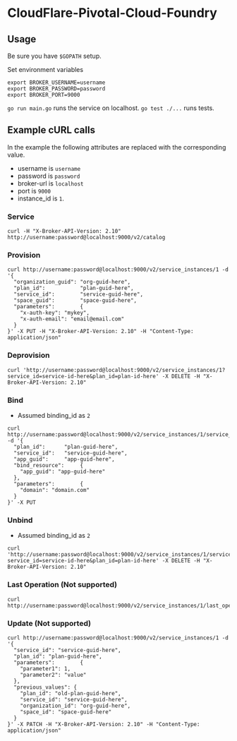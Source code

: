# CloudFlare-Pivotal-Cloud-Foundry

## Usage

Be sure you have `$GOPATH` setup.

Set environment variables
```
export BROKER_USERNAME=username
export BROKER_PASSWORD=password
export BROKER_PORT=9000
```

`go run main.go` runs the service on localhost.
`go test ./...` runs tests.

## Example cURL calls

In the example the following attributes are replaced with the corresponding value.

* username is `username`
* password is `password`
* broker-url is `localhost`
* port is `9000`
* instance_id is `1`.

### Service
```
curl -H "X-Broker-API-Version: 2.10" http://username:password@localhost:9000/v2/catalog
```

### Provision

```
curl http://username:password@localhost:9000/v2/service_instances/1 -d '{
  "organization_guid": "org-guid-here",
  "plan_id":           "plan-guid-here",
  "service_id":        "service-guid-here",
  "space_guid":        "space-guid-here",
  "parameters":        {
    "x-auth-key": "mykey",
    "x-auth-email": "email@email.com"
  }
}' -X PUT -H "X-Broker-API-Version: 2.10" -H "Content-Type: application/json"
```

### Deprovision

```
curl 'http://username:password@localhost:9000/v2/service_instances/1?service_id=service-id-here&plan_id=plan-id-here' -X DELETE -H "X-Broker-API-Version: 2.10"
```

### Bind

* Assumed binding_id as `2`

```
curl http://username:password@localhost:9000/v2/service_instances/1/service_bindings/2 -d '{
  "plan_id":      "plan-guid-here",
  "service_id":   "service-guid-here",
  "app_guid":     "app-guid-here",
  "bind_resource":     {
    "app_guid": "app-guid-here"
  },
  "parameters":        {
    "domain": "domain.com"
  }
}' -X PUT
```

### Unbind

* Assumed binding_id as `2`

```
curl 'http://username:password@localhost:9000/v2/service_instances/1/service_bindings/2?service_id=service-id-here&plan_id=plan-id-here' -X DELETE -H "X-Broker-API-Version: 2.10"
```

### Last Operation (Not supported)
```
curl http://username:password@localhost:9000/v2/service_instances/1/last_operation
```


### Update (Not supported)

```
curl http://username:password@localhost:9000/v2/service_instances/1 -d '{
  "service_id": "service-guid-here",
  "plan_id": "plan-guid-here",
  "parameters":        {
    "parameter1": 1,
    "parameter2": "value"
  },
  "previous_values": {
    "plan_id": "old-plan-guid-here",
    "service_id": "service-guid-here",
    "organization_id": "org-guid-here",
    "space_id": "space-guid-here"
  }
}' -X PATCH -H "X-Broker-API-Version: 2.10" -H "Content-Type: application/json"
```